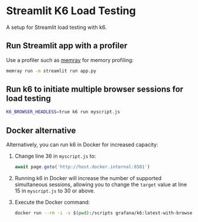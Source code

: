 # Streamlit K6 Load Testing

A setup for Streamlit load testing with k6.

## Run Streamlit app with a profiler

Use a profiler such as [memray](https://github.com/bloomberg/memray) for memory profiling:

```bash
memray run -m streamlit run app.py
```

## Run k6 to initiate multiple browser sessions for load testing

```bash
K6_BROWSER_HEADLESS=true k6 run myscript.js
```

## Docker alternative

Alternatively, you can run k6 in Docker for increased capacity:

1. Change line 36 in `myscript.js` to:
   ```javascript
   await page.goto('http://host.docker.internal:8501')
   ```

2. Running k6 in Docker will increase the number of supported simultaneous sessions, allowing you to change the `target` value at line 15 in `myscript.js` to 30 or above.

3. Execute the Docker command:
   ```bash
   docker run --rm -i -v $(pwd):/scripts grafana/k6:latest-with-browser run /scripts/myscript.js
   ```